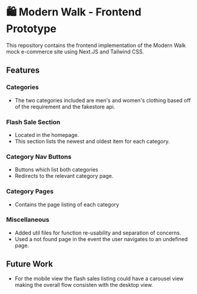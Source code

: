 # 🛍️ Modern Walk - Frontend Prototype 

This repository contains the frontend implementation of the Modern Walk mock e-commerce site using Next.JS and Tailwind CSS.

## Features

### Categories
- The two categories included are men's and women's clothing based off of the requirement and the fakestore api.

### Flash Sale Section
- Located in the homepage.
- This section lists the newest and oldest item for each category.

### Category Nav Buttons
- Buttons which list both categories
- Redirects to the relevant category page.

### Category Pages
- Contains the page listing of each category

### Miscellaneous
- Added util files for function re-usability and separation of concerns.
- Used a not found page in the event the user navigates to an undefined page.


## Future Work
- For the mobile view the flash sales listing could have a carousel view making the overall flow consisten with the desktop view.